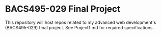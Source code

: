 # BACS495-029 Final Project

This repository will host repos related to my advanced web development's (BACS495-029) final project. See Project1.md for required specifications.
